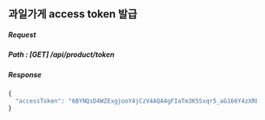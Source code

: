 ## 과일가게 access token 발급
##### Request
##### Path : [GET] /api/product/token
##### Response
```javascript
{
  "accessToken": "6BYNQsD4WZExgjooY4jCzV4AQA4gFIaTm3K5Sxqr5_aG166Y4zXREV_vxg9fwPjA"
}
```
